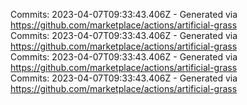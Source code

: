 Commits: 2023-04-07T09:33:43.406Z - Generated via https://github.com/marketplace/actions/artificial-grass
<br>
Commits: 2023-04-07T09:33:43.406Z - Generated via https://github.com/marketplace/actions/artificial-grass
<br>
Commits: 2023-04-07T09:33:43.406Z - Generated via https://github.com/marketplace/actions/artificial-grass
<br>
Commits: 2023-04-07T09:33:43.406Z - Generated via https://github.com/marketplace/actions/artificial-grass
<br>
